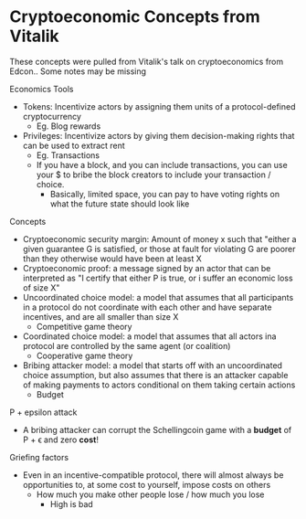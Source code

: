 # Cryptoeconomic Concepts from Vitalik 

These concepts were pulled from Vitalik's talk on cryptoeconomics from Edcon.. Some notes may be missing

Economics Tools

* Tokens: Incentivize actors by assigning them units of a protocol-defined cryptocurrency
  * Eg. Blog rewards
* Privileges: Incentivize actors by giving them decision-making rights that can be used to extract rent
  * Eg. Transactions
  * If you have a block, and you can include transactions, you can use your $ to bribe the block creators to include your transaction / choice. 
    * Basically, limited space, you can pay to have voting rights on what the future state should look like

Concepts

* Cryptoeconomic security margin: Amount of money x such that "either a given guarantee G is satisfied, or those at fault for violating G are poorer than they otherwise would have been at least X
* Cryptoeconomic proof: a message signed by an actor that can be interpreted as "I certify that either P is true, or i suffer an economic loss of size X"
* Uncoordinated choice model: a model that assumes that all participants in a protocol do not coordinate with each other and have separate incentives, and are all smaller than size X
  * Competitive game theory 
* Coordinated choice model: a model that assumes that all actors ina  protocol are controlled by the same agent \(or coalition\)
  * Cooperative game theory
* Bribing attacker model: a model that starts off with an uncoordinated choice assumption, but also assumes that there is an attacker capable of making payments to actors conditional on them taking certain actions
  * Budget

P + epsilon attack

* A bribing attacker can corrupt the Schellingcoin game with a **budget** of P + ϵ and zero **cost**!

Griefing factors

* Even in an incentive-compatible protocol, there will almost always be opportunities to, at some cost to yourself, impose costs on others
  * How much you make other people lose / how much you lose
    * High is bad



